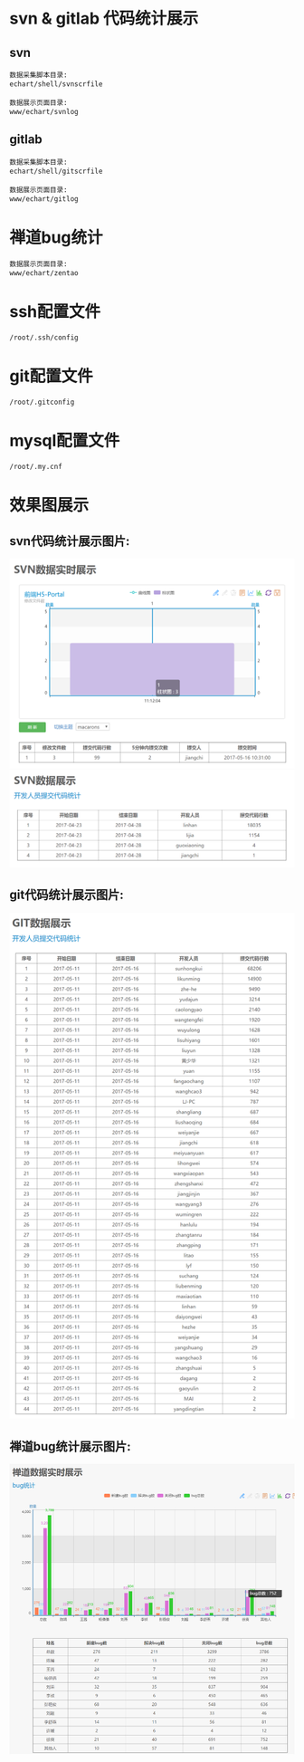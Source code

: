 # svn & gitlab 代码统计展示

## svn

```
数据采集脚本目录:
echart/shell/svnscrfile

数据展示页面目录:
www/echart/svnlog
```

## gitlab

```
数据采集脚本目录:
echart/shell/gitscrfile

数据展示页面目录:
www/echart/gitlog
```

# 禅道bug统计

```
数据展示页面目录:
www/echart/zentao
```

# ssh配置文件

```
/root/.ssh/config
```

# git配置文件

```
/root/.gitconfig
```

# mysql配置文件

```
/root/.my.cnf
```

# 效果图展示

## svn代码统计展示图片:
![](image/svnlog.png)
![](image/svnlog-total.png)

## git代码统计展示图片:
![](image/gitlog.png)

## 禅道bug统计展示图片:
![](image/zentao.png)

